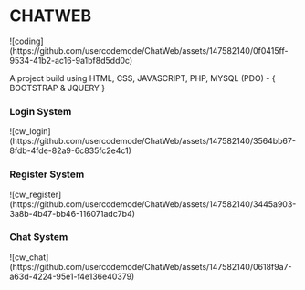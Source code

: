 <h1>CHATWEB</h1>
![coding](https://github.com/usercodemode/ChatWeb/assets/147582140/0f0415ff-9534-41b2-ac16-9a1bf8d5dd0c)

A project build using HTML, CSS, JAVASCRIPT, PHP, MYSQL (PDO) - { BOOTSTRAP & JQUERY }

<h3>Login System</h3>
![cw_login](https://github.com/usercodemode/ChatWeb/assets/147582140/3564bb67-8fdb-4fde-82a9-6c835fc2e4c1)

<h3>Register System</h3>
![cw_register](https://github.com/usercodemode/ChatWeb/assets/147582140/3445a903-3a8b-4b47-bb46-116071adc7b4)

<h3>Chat System</h3>
![cw_chat](https://github.com/usercodemode/ChatWeb/assets/147582140/0618f9a7-a63d-4224-95e1-f4e136e40379)
